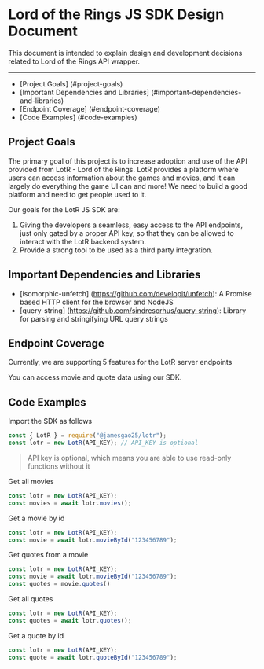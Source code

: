 Lord of the Rings JS SDK Design Document
========================================

This document is intended to explain design and development decisions related to Lord of the Rings API wrapper.

---

* [Project Goals] (#project-goals)
* [Important Dependencies and Libraries] (#important-dependencies-and-libraries)
* [Endpoint Coverage] (#endpoint-coverage)
* [Code Examples] (#code-examples)

Project Goals
-------------

The primary goal of this project is to increase adoption and use of the API provided from LotR - Lord of the Rings.
LotR provides a platform where users can access information about the games and movies, and it can largely do everything the game UI can and more! We need to build a good platform and need to get people used to it.

Our goals for the LotR JS SDK are:

1. Giving the developers a seamless, easy access to the API endpoints, just only gated by a proper API key, so that they can be allowed to interact with the LotR backend system.
2. Provide a strong tool to be used as a third party integration.

Important Dependencies and Libraries
------------------------------------

* [isomorphic-unfetch] (https://github.com/developit/unfetch): A Promise based HTTP client for the browser and NodeJS
* [query-string] (https://github.com/sindresorhus/query-string): Library for parsing and stringifying URL query strings

Endpoint Coverage
-----------------

Currently, we are supporting 5 features for the LotR server endpoints

You can access movie and quote data using our SDK.

Code Examples
-------------

Import the SDK as follows

```javascript
const { LotR } = require("@jamesgao25/lotr");
const lotr = new LotR(API_KEY); // API_KEY is optional
```
> API key is optional, which means you are able to use read-only functions without it

Get all movies

```javascript
const lotr = new LotR(API_KEY);
const movies = await lotr.movies();
```

Get a movie by id

```javascript
const lotr = new LotR(API_KEY);
const movie = await lotr.movieById("123456789");
```

Get quotes from a movie

```javascript
const lotr = new LotR(API_KEY);
const movie = await lotr.movieById("123456789");
const quotes = movie.quotes()
```

Get all quotes

```javascript
const lotr = new LotR(API_KEY);
const quotes = await lotr.quotes();
```

Get a quote by id

```javascript
const lotr = new LotR(API_KEY);
const quote = await lotr.quoteById("123456789");
```
